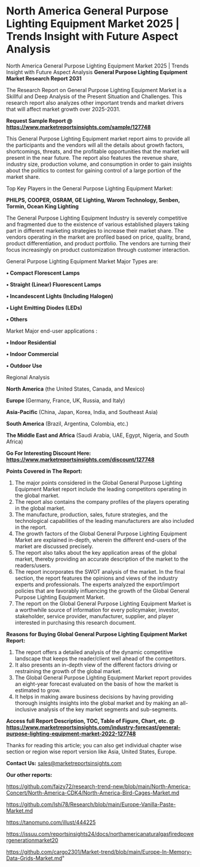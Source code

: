 # North America General Purpose Lighting Equipment Market 2025 | Trends Insight with Future Aspect Analysis
North America General Purpose Lighting Equipment Market 2025 | Trends Insight with Future Aspect Analysis
<strong>General Purpose Lighting Equipment Market Research Report 2031</strong>

The Research Report on General Purpose Lighting Equipment Market is a Skillful and Deep Analysis of the Present Situation and Challenges. This research report also analyzes other important trends and market drivers that will affect market growth over 2025-2031.

<strong>Request Sample Report @ <a href=https://www.marketreportsinsights.com/sample/127748>https://www.marketreportsinsights.com/sample/127748</a></strong>

This General Purpose Lighting Equipment market report aims to provide all the participants and the vendors will all the details about growth factors, shortcomings, threats, and the profitable opportunities that the market will present in the near future. The report also features the revenue share, industry size, production volume, and consumption in order to gain insights about the politics to contest for gaining control of a large portion of the market share.

Top Key Players in the General Purpose Lighting Equipment Market:

<strong>PHILPS, COOPER, OSRAM, GE Lighting, Warom Technology, Senben, Tormin, Ocean King Lighting</strong>

The General Purpose Lighting Equipment Industry is severely competitive and fragmented due to the existence of various established players taking part in different marketing strategies to increase their market share. The vendors operating in the market are profiled based on price, quality, brand, product differentiation, and product portfolio. The vendors are turning their focus increasingly on product customization through customer interaction.

General Purpose Lighting Equipment Market Major Types are:

<strong>• Compact Florescent Lamps

• Straight (Linear) Fluorescent Lamps

• Incandescent Lights (Including Halogen)

• Light Emitting Diodes (LEDs)

• Others</strong>

Market Major end-user applications :

<strong>• Indoor Residential

• Indoor Commercial

• Outdoor Use</strong>

Regional Analysis

</u><strong><b>North America</b></strong> (the United States, Canada, and Mexico)

<strong><b>Europe </b></strong>(Germany, France, UK, Russia, and Italy)

<strong><b>Asia-Pacific</b></strong> (China, Japan, Korea, India, and Southeast Asia)

<strong><b>South America</b></strong> (Brazil, Argentina, Colombia, etc.)

<strong><b>The Middle East and Africa</b></strong> (Saudi Arabia, UAE, Egypt, Nigeria, and South Africa)

<strong>Go For Interesting Discount Here: <a href=https://www.marketreportsinsights.com/discount/127748>https://www.marketreportsinsights.com/discount/127748</a></strong>

<strong>Points Covered in The Report:</strong>
<ol>
  <li>The major points considered in the Global General Purpose Lighting Equipment Market report include the leading competitors operating in the global market.</li>
  <li>The report also contains the company profiles of the players operating in the global market.</li>
  <li>The manufacture, production, sales, future strategies, and the technological capabilities of the leading manufacturers are also included in the report.</li>
  <li>The growth factors of the Global General Purpose Lighting Equipment Market are explained in-depth, wherein the different end-users of the market are discussed precisely.</li>
  <li>The report also talks about the key application areas of the global market, thereby providing an accurate description of the market to the readers/users.</li>
  <li>The report incorporates the SWOT analysis of the market. In the final section, the report features the opinions and views of the industry experts and professionals. The experts analyzed the export/import policies that are favorably influencing the growth of the Global General Purpose Lighting Equipment Market.</li>
  <li>The report on the Global General Purpose Lighting Equipment Market is a worthwhile source of information for every policymaker, investor, stakeholder, service provider, manufacturer, supplier, and player interested in purchasing this research document.</li>
</ol>
<strong>Reasons for Buying Global General Purpose Lighting Equipment Market Report:</strong>

<ol>
  <li>The report offers a detailed analysis of the dynamic competitive landscape that keeps the reader/client well ahead of the competitors.</li>
  <li>It also presents an in-depth view of the different factors driving or restraining the growth of the global market.</li>
  <li>The Global General Purpose Lighting Equipment Market report provides an eight-year forecast evaluated on the basis of how the market is estimated to grow.</li>
  <li>It helps in making aware business decisions by having providing thorough insights insights into the global market and by making an all-inclusive analysis of the key market segments and sub-segments.</li>
</ol>
<strong>Access full Report Description, TOC, Table of Figure, Chart, etc. @ <a href=https://www.marketreportsinsights.com/industry-forecast/general-purpose-lighting-equipment-market-2022-127748>https://www.marketreportsinsights.com/industry-forecast/general-purpose-lighting-equipment-market-2022-127748</a></strong>


Thanks for reading this article; you can also get individual chapter wise section or region wise report version like Asia, United States, Europe.

<strong>Contact Us:</strong>
sales@marketreportsinsights.com

<strong>Our other reports:</strong>

<a href=https://github.com/faizy72/research-trend-new/blob/main/North-America-Concert/North-America-CDK4/North-America-Bird-Cages-Market.md>https://github.com/faizy72/research-trend-new/blob/main/North-America-Concert/North-America-CDK4/North-America-Bird-Cages-Market.md</a>

<a href=https://github.com/Ishi78/Research/blob/main/Europe-Vanilla-Paste-Market.md>https://github.com/Ishi78/Research/blob/main/Europe-Vanilla-Paste-Market.md</a>

<a href=https://tanomuno.com/illust/444225>https://tanomuno.com/illust/444225</a>

<a href=https://issuu.com/reportsinsights24/docs/northamericanaturalgasfiredpowergenerationmarket20>https://issuu.com/reportsinsights24/docs/northamericanaturalgasfiredpowergenerationmarket20</a>

<a href=https://github.com/cargo2301/Market-trend/blob/main/Europe-In-Memory-Data-Grids-Market.md>https://github.com/cargo2301/Market-trend/blob/main/Europe-In-Memory-Data-Grids-Market.md</a>"
